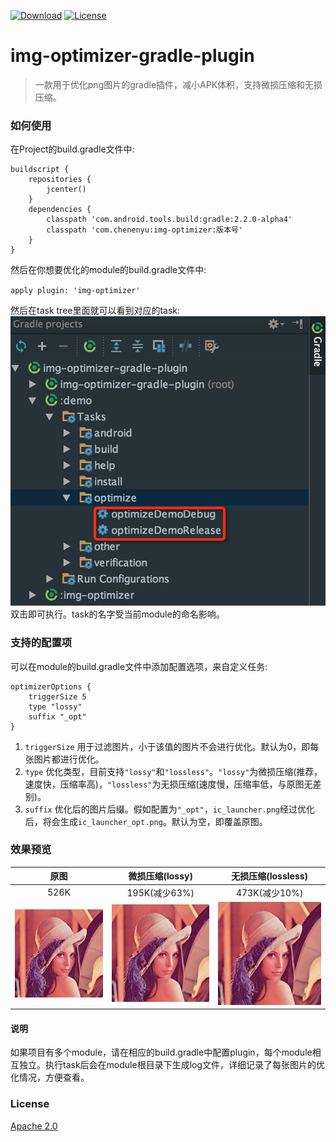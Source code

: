 [![Download](https://api.bintray.com/packages/chenenyu/maven/img-optimizer/images/download.svg)](https://bintray.com/chenenyu/maven/img-optimizer/_latestVersion) [![License](https://img.shields.io/badge/License-Apache%202.0-orange.svg)](http://www.apache.org/licenses/LICENSE-2.0.html)

# img-optimizer-gradle-plugin

>一款用于优化png图片的gradle插件，减小APK体积，支持微损压缩和无损压缩。

### 如何使用

在Project的build.gradle文件中:  

```
buildscript {
    repositories {
        jcenter()
    }
    dependencies {
        classpath 'com.android.tools.build:gradle:2.2.0-alpha4'
		classpath 'com.chenenyu:img-optimizer:版本号'
    }
}
```  

然后在你想要优化的module的build.gradle文件中:  

`apply plugin: 'img-optimizer'`  

然后在task tree里面就可以看到对应的task:  
![Task](arts/task.png)  
双击即可执行。task的名字受当前module的命名影响。

### 支持的配置项
可以在module的build.gradle文件中添加配置选项，来自定义任务:  

```
optimizerOptions {
    triggerSize 5
    type "lossy"
    suffix "_opt"
}
```  

1. `triggerSize` 用于过滤图片，小于该值的图片不会进行优化。默认为0，即每张图片都进行优化。
2. `type` 优化类型，目前支持`"lossy"`和`"lossless"`。`"lossy"`为微损压缩(推荐，速度快，压缩率高)，`"lossless"`为无损压缩(速度慢，压缩率低，与原图无差别)。
3. `suffix` 优化后的图片后缀。假如配置为`"_opt"`，`ic_launcher.png`经过优化后，将会生成`ic_launcher_opt.png`。默认为空，即覆盖原图。

### 效果预览

|原图|微损压缩(lossy)|无损压缩(lossless)|  
|:---:|:---:|:---:|
|526K|195K(减少63%)|473K(减少10%)|
|![原图](arts/lenna.png)|![微损压缩](arts/lenna_lossy.png)|![无损压缩](arts/lenna_lossless.png)|

#### 说明

如果项目有多个module，请在相应的build.gradle中配置plugin，每个module相互独立。执行task后会在module根目录下生成log文件，详细记录了每张图片的优化情况，方便查看。

### License

[Apache 2.0](http://www.apache.org/licenses/LICENSE-2.0.html)